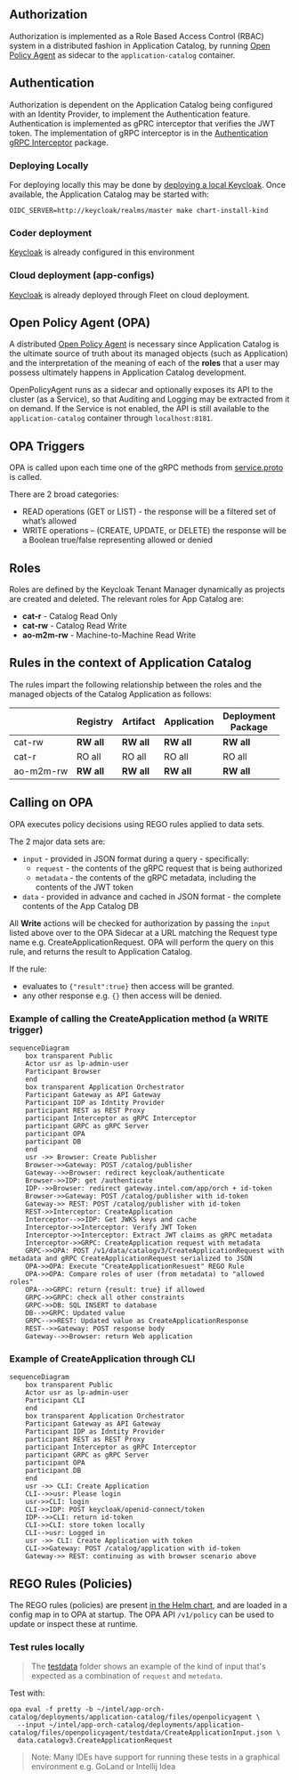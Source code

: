 <!---
  SPDX-FileCopyrightText: (C) 2025 Intel Corporation
  SPDX-License-Identifier: Apache-2.0
-->
## Authorization

Authorization is implemented as a Role Based Access Control (RBAC) system in a distributed 
fashion in Application Catalog, by running [Open Policy Agent] as sidecar to the `application-catalog`
container.

## Authentication
Authorization is dependent on the Application Catalog being configured with an Identity Provider, to implement
the Authentication feature. Authentication is implemented as gPRC interceptor that verifies the JWT token. 
The implementation of gRPC interceptor is in the [Authentication gRPC Interceptor] package.

### Deploying Locally
For deploying locally this may be done by [deploying a local Keycloak](../deployments/keycloak-dev).
Once available, the Application Catalog may be started with:
```shell
OIDC_SERVER=http://keycloak/realms/master make chart-install-kind
```

### Coder deployment 
[Keycloak]
is already configured in this environment

### Cloud deployment (app-configs)
[Keycloak]
is already deployed through Fleet on cloud deployment.

## Open Policy Agent (OPA)
A distributed [Open Policy Agent] is necessary since Application Catalog is the ultimate source of truth about its managed objects
(such as Application) and the interpretation of the meaning of each of the **roles** that a user
may possess ultimately happens in Application Catalog development.

OpenPolicyAgent runs as a sidecar and optionally exposes its API to the cluster (as a Service), so that Auditing and
Logging may be extracted from it on demand. If the Service is not enabled, the API is still available to the 
`application-catalog` container through `localhost:8181`.

## OPA Triggers
OPA is called upon each time one of the gRPC methods from [service.proto](../api/catalog/v3/service.proto) 
is called.

There are 2 broad categories:

* READ operations (GET or LIST) - the response will be a filtered set of what’s allowed
* WRITE operations – (CREATE, UPDATE, or DELETE) the response will be a Boolean true/false representing allowed or denied

## Roles

Roles are defined by the Keycloak Tenant Manager dynamically as projects are created and deleted.
The relevant roles for App Catalog are:
* **cat-r** - Catalog Read Only
* **cat-rw** - Catalog Read Write
* **ao-m2m-rw** - Machine-to-Machine Read Write

## Rules in the context of Application Catalog
The rules impart the following relationship between the roles and the managed objects of the Catalog Application as follows:

|        | Registry   | Artifact   | Application | Deployment<br/>Package |
|--------|------------|-------------|-----------------|------------------------|
| cat-rw | **RW all** | **RW all**  | **RW all**              | **RW all**             |
| cat-r  | RO all     | RO all      | RO all                  | RO all                 |
| ao-m2m-rw | **RW all** | **RW all**  | **RW all**              | **RW all**             |

## Calling on OPA
OPA executes policy decisions using REGO rules applied to data sets.

The 2 major data sets are:
* `input` - provided in JSON format during a query - specifically:
  * `request` - the contents of the gRPC request that is being authorized
  * `metadata` - the contents of the gRPC metadata, including the contents of the JWT token
* `data` - provided in advance and cached in JSON format - the complete contents of the App Catalog DB

All **Write** actions will be checked for authorization by passing the `input` listed above over
to the OPA Sidecar at a URL matching the Request type name e.g. CreateApplicationRequest.
OPA will perform the query on this rule, and returns the result to Application Catalog.

If the rule:
* evaluates to `{"result":true}` then access will be granted.
* any other response e.g. `{}` then access will be denied.



### Example of calling the CreateApplication method (a WRITE trigger)
```mermaid
sequenceDiagram
    box transparent Public
    Actor usr as lp-admin-user
    Participant Browser
    end
    box transparent Application Orchestrator
    Participant Gateway as API Gateway
    Participant IDP as Idntity Provider
    participant REST as REST Proxy
    participant Interceptor as gRPC Interceptor
    participant GRPC as gRPC Server
    participant OPA
    participant DB
    end
    usr ->> Browser: Create Publisher
    Browser->>Gateway: POST /catalog/publisher
    Gateway-->>Browser: redirect keycloak/authenticate
    Browser->>IDP: get /authenticate
    IDP-->>Browser: redirect gateway.intel.com/app/orch + id-token
    Browser->>Gateway: POST /catalog/publisher with id-token
    Gateway->> REST: POST /catalog/publisher with id-token
    REST->>Interceptor: CreateApplication
    Interceptor-->>IDP: Get JWKS keys and cache
    Interceptor->>Interceptor: Verify JWT Token
    Interceptor->>Interceptor: Extract JWT claims as gRPC metadata
    Interceptor->>GRPC: CreateApplication request with metadata
    GRPC->>OPA: POST /v1/data/catalogv3/CreateApplicationRequest with metadata and gRPC CreateApplicationRequest serialized to JSON
    OPA->>OPA: Execute "CreateApplicationResuest" REGO Rule
    OPA->>OPA: Compare roles of user (from metadata) to "allowed roles"
    OPA-->>GRPC: return {result: true} if allowed
    GRPC->>GRPC: check all other constraints
    GRPC->>DB: SQL INSERT to database
    DB-->>GRPC: Updated value
    GRPC-->>REST: Updated value as CreateApplicationResponse
    REST-->>Gateway: POST response body
    Gateway-->>Browser: return Web application
```

### Example of CreateApplication through CLI
```mermaid
sequenceDiagram
    box transparent Public
    Actor usr as lp-admin-user
    Participant CLI
    end
    box transparent Application Orchestrator
    Participant Gateway as API Gateway
    Participant IDP as Idntity Provider
    participant REST as REST Proxy
    participant Interceptor as gRPC Interceptor
    participant GRPC as gRPC Server
    participant OPA
    participant DB
    end
    usr ->> CLI: Create Application
    CLI-->>usr: Please login
    usr->>CLI: login
    CLI->>IDP: POST keycloak/openid-connect/token
    IDP-->>CLI: return id-token
    CLI->>CLI: store token locally
    CLI-->usr: Logged in
    usr ->> CLI: Create Application with token
    CLI->>Gateway: POST /catalog/application with id-token
    Gateway->> REST: continuing as with browser scenario above
```

## REGO Rules (Policies)
The REGO rules (policies) are present [in the Helm chart](../deployments/app-orch-catalog/files/openpolicyagent), and
are loaded in a config map in to OPA at startup. The OPA API `/v1/policy` can be used to update or inspect these at runtime.

### Test rules locally

> The [testdata](../deployments/app-orch-catalog/files/openpolicyagent/testdata) folder shows an example of the kind of input that's expected as a combination of `request` and `metedata`.

Test with:
```shell
opa eval -f pretty -b ~/intel/app-orch-catalog/deployments/application-catalog/files/openpolicyagent \
  --input ~/intel/app-orch-catalog/deployments/application-catalog/files/openpolicyagent/testdata/CreateApplicationInput.json \
  data.catalogv3.CreateApplicationRequest
```

> Note: Many IDEs have support for running these tests in a graphical environment e.g. GoLand or Intellij Idea

[Open Policy Agent]: https://www.openpolicyagent.org/docs/latest
[Keycloak]: https://www.keycloak.org/
[Authentication gRPC Interceptor]: https://github.com/open-edge-platform/orch-library/blob/main/go/pkg/grpc/auth/auth.go